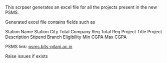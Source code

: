 This scrpaer generates an excel file for all the projects present in the new PSMS.

Generated excel file contains fields such as


Station Name	Station City	Total Company Req	Total Req	Project Title	Project Description	Stipend	Branch Eligibility	Min CGPA	Max CGPA

PSMS link: [psms.bits-pilani.ac.in](https://psms.bits-pilani.ac.in/)

Raise issues if exists
